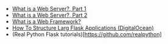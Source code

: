 + [What is a Web Server?, Part 1](http://www.jeffknupp.com/blog/2014/03/12/what-is-a-web-server/)
+ [What is a Web Server?, Part 2](http://www.jeffknupp.com/blog/2014/03/19/what-is-a-web-server-part-2-headers-and-cookies/)
+ [What is a Web Framework? ](http://www.jeffknupp.com/blog/2014/03/03/what-is-a-web-framework/)
+ [How To Structure Larg Flask Applications (DigitalOcean)](https://www.digitalocean.com/community/tutorials/how-to-structure-large-flask-applications)
+ (Real Python Flask tutorials)[https://github.com/realpython]
